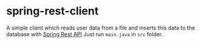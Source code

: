 # spring-rest-client
A simple client which reads user data from a file and inserts this data to the database with [Spring Rest API](https://github.com/fthbrmnby/spring-rest)
Just run `main.java` in `src` folder.
